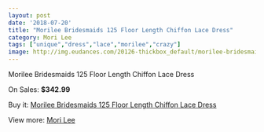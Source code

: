 ```yaml
---
layout: post
date: '2018-07-20'
title: "Morilee Bridesmaids 125 Floor Length Chiffon Lace Dress"
category: Mori Lee
tags: ["unique","dress","lace","morilee","crazy"]
image: http://img.eudances.com/20126-thickbox_default/morilee-bridesmaids-125-floor-length-chiffon-lace-dress.jpg
---
```

Morilee Bridesmaids 125 Floor Length Chiffon Lace Dress

On Sales: **$342.99**
<a href="https://www.eudances.com/en/mori-lee/6028-morilee-bridesmaids-125-floor-length-chiffon-lace-dress.html"><amp-img layout="responsive" width="600" height="600" src="//img.eudances.com/20126-thickbox_default/morilee-bridesmaids-125-floor-length-chiffon-lace-dress.jpg" alt="Morilee Bridesmaids 125 Floor Length Chiffon Lace Dress 0" /></a>
<a href="https://www.eudances.com/en/mori-lee/6028-morilee-bridesmaids-125-floor-length-chiffon-lace-dress.html"><amp-img layout="responsive" width="600" height="600" src="//img.eudances.com/20128-thickbox_default/morilee-bridesmaids-125-floor-length-chiffon-lace-dress.jpg" alt="Morilee Bridesmaids 125 Floor Length Chiffon Lace Dress 1" /></a>
<a href="https://www.eudances.com/en/mori-lee/6028-morilee-bridesmaids-125-floor-length-chiffon-lace-dress.html"><amp-img layout="responsive" width="600" height="600" src="//img.eudances.com/20127-thickbox_default/morilee-bridesmaids-125-floor-length-chiffon-lace-dress.jpg" alt="Morilee Bridesmaids 125 Floor Length Chiffon Lace Dress 2" /></a>

Buy it: [Morilee Bridesmaids 125 Floor Length Chiffon Lace Dress](https://www.eudances.com/en/mori-lee/6028-morilee-bridesmaids-125-floor-length-chiffon-lace-dress.html "Morilee Bridesmaids 125 Floor Length Chiffon Lace Dress")

View more: [Mori Lee](https://www.eudances.com/en/65-mori-lee "Mori Lee")